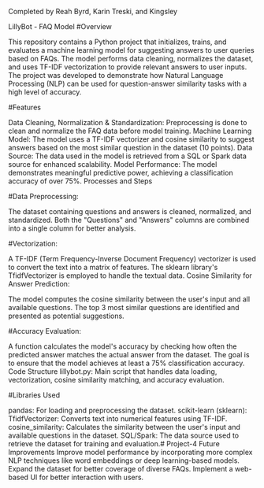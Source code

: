 Completed by Reah Byrd, Karin Treski, and Kingsley 


LillyBot - FAQ Model
#Overview

This repository contains a Python project that initializes, trains, and evaluates a machine learning model for suggesting answers to user queries based on FAQs. The model performs data cleaning, normalizes the dataset, and uses TF-IDF vectorization to provide relevant answers to user inputs. The project was developed to demonstrate how Natural Language Processing (NLP) can be used for question-answer similarity tasks with a high level of accuracy.

#Features

Data Cleaning, Normalization & Standardization: Preprocessing is done to clean and normalize the FAQ data before model training.
Machine Learning Model: The model uses a TF-IDF vectorizer and cosine similarity to suggest answers based on the most similar question in the dataset (10 points).
Data Source: The data used in the model is retrieved from a SQL or Spark data source for enhanced scalability.
Model Performance: The model demonstrates meaningful predictive power, achieving a classification accuracy of over 75%.
Processes and Steps

#Data Preprocessing:

The dataset containing questions and answers is cleaned, normalized, and standardized.
Both the "Questions" and "Answers" columns are combined into a single column for better analysis.

#Vectorization:

A TF-IDF (Term Frequency-Inverse Document Frequency) vectorizer is used to convert the text into a matrix of features.
The sklearn library's TfidfVectorizer is employed to handle the textual data.
Cosine Similarity for Answer Prediction:

The model computes the cosine similarity between the user's input and all available questions.
The top 3 most similar questions are identified and presented as potential suggestions.

#Accuracy Evaluation:

A function calculates the model's accuracy by checking how often the predicted answer matches the actual answer from the dataset.
The goal is to ensure that the model achieves at least a 75% classification accuracy.
Code Structure
lillybot.py: Main script that handles data loading, vectorization, cosine similarity matching, and accuracy evaluation.

#Libraries Used

pandas: For loading and preprocessing the dataset.
scikit-learn (sklearn):
TfidfVectorizer: Converts text into numerical features using TF-IDF.
cosine_similarity: Calculates the similarity between the user's input and available questions in the dataset.
SQL/Spark: The data source used to retrieve the dataset for training and evaluation.# Project-4
Future Improvements
Improve model performance by incorporating more complex NLP techniques like word embeddings or deep learning-based models.
Expand the dataset for better coverage of diverse FAQs.
Implement a web-based UI for better interaction with users.
